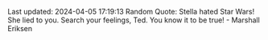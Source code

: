 Last updated: 2024-04-05 17:19:13
Random Quote: Stella hated Star Wars! She lied to you. Search your feelings, Ted. You know it to be true! - Marshall Eriksen